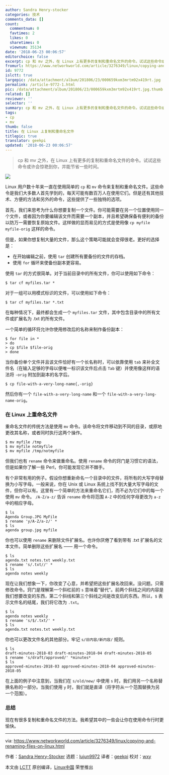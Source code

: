 ```yaml
---
author: Sandra Henry-stocker
categories: 技术
comments_data: []
count:
  commentnum: 0
  favtimes: 2
  likes: 0
  sharetimes: 0
  viewnum: 35134
date: '2018-06-23 00:06:57'
editorchoice: false
excerpt: cp 和 mv 之外，在 Linux 上有更多的复制和重命名文件的命令。试试这些命令或许会惊艳到你，并能节省一些时间。
fromurl: https://www.networkworld.com/article/3276349/linux/copying-and-renaming-files-on-linux.html
id: 9772
islctt: true
largepic: /data/attachment/album/201806/23/000659kxm3mrtm92x419rt.jpg
permalink: /article-9772-1.html
pic: /data/attachment/album/201806/23/000659kxm3mrtm92x419rt.jpg.thumb.jpg
related: []
reviewer: ''
selector: ''
summary: cp 和 mv 之外，在 Linux 上有更多的复制和重命名文件的命令。试试这些命令或许会惊艳到你，并能节省一些时间。
tags:
- cp
- mv
thumb: false
title: 在 Linux 上复制和重命名文件
titlepic: true
translator: geekpi
updated: '2018-06-23 00:06:57'
---
```



> 
> cp 和 mv 之外，在 Linux 上有更多的复制和重命名文件的命令。试试这些命令或许会惊艳到你，并能节省一些时间。
> 
> 
> 


![](/data/attachment/album/201806/23/000659kxm3mrtm92x419rt.jpg)


Linux 用户数十年来一直在使用简单的 `cp` 和 `mv` 命令来复制和重命名文件。这些命令是我们大多数人首先学到的，每天可能有数百万人在使用它们。但是还有其他技术、方便的方法和另外的命令，这些提供了一些独特的选项。


首先，我们来思考为什么你想要复制一个文件。你可能需要在另一个位置使用同一个文件，或者因为你要编辑该文件而需要一个副本，并且希望确保备有便利的备份以防万一需要恢复原始文件。这样做的显而易见的方式是使用像 `cp myfile myfile-orig` 这样的命令。


但是，如果你想复制大量的文件，那么这个策略可能就会变得很老。更好的选择是：


* 在开始编辑之前，使用 `tar` 创建所有要备份的文件的存档。
* 使用 `for` 循环来使备份副本更容易。


使用 `tar` 的方式很简单。对于当前目录中的所有文件，你可以使用如下命令：



```
$ tar cf myfiles.tar *

```

对于一组可以用模式标识的文件，可以使用如下命令：



```
$ tar cf myfiles.tar *.txt

```

在每种情况下，最终都会生成一个 `myfiles.tar` 文件，其中包含目录中的所有文件或扩展名为 .txt 的所有文件。


一个简单的循环将允许你使用修改后的名称来制作备份副本：



```
$ for file in *
> do
> cp $file $file-orig
> done

```

当你备份单个文件并且该文件恰好有一个长名称时，可以依靠使用 `tab` 来补全文件名（在输入足够的字母以便唯一标识该文件后点击 `Tab` 键）并使用像这样的语法将 `-orig` 附加到副本的名字后。



```
$ cp file-with-a-very-long-name{,-orig}

```

然后你有一个 `file-with-a-very-long-name` 和一个 `file-with-a-very-long-name-orig`。


### 在 Linux 上重命名文件


重命名文件的传统方法是使用 `mv` 命令。该命令将文件移动到不同的目录，或原地更改其名称，或者同时执行这两个操作。



```
$ mv myfile /tmp
$ mv myfile notmyfile
$ mv myfile /tmp/notmyfile

```

但我们也有 `rename` 命令来做重命名。使用 `rename` 命令的窍门是习惯它的语法，但是如果你了解一些 Perl，你可能发现它并不棘手。


有个非常有用的例子。假设你想重新命名一个目录中的文件，将所有的大写字母替换为小写字母。一般来说，你在 Unix 或 Linux 系统上找不到大量大写字母的文件，但你可以有。这里有一个简单的方法来重命名它们，而不必为它们中的每一个使用 `mv` 命令。 `/A-Z/a-z/` 告诉 `rename` 命令将范围 `A-Z` 中的任何字母更改为 `a-z` 中的相应字母。



```
$ ls
Agenda Group.JPG MyFile
$ rename 'y/A-Z/a-z/' *
$ ls
agenda group.jpg myfile

```

你也可以使用 `rename` 来删除文件扩展名。也许你厌倦了看到带有 .txt 扩展名的文本文件。简单删除这些扩展名 —— 用一个命令。



```
$ ls
agenda.txt notes.txt weekly.txt
$ rename 's/.txt//' *
$ ls
agenda notes weekly

```

现在让我们想象一下，你改变了心意，并希望把这些扩展名改回来。没问题。只需修改命令。窍门是理解第一个斜杠前的 `s` 意味着“替代”。前两个斜线之间的内容是我们想要改变的东西，第二个斜线和第三个斜线之间是改变后的东西。所以，`$` 表示文件名的结尾，我们将它改为 `.txt`。



```
$ ls
agenda notes weekly
$ rename 's/$/.txt/' *
$ ls
agenda.txt notes.txt weekly.txt

```

你也可以更改文件名的其他部分。牢记 `s/旧内容/新内容/` 规则。



```
$ ls
draft-minutes-2018-03 draft-minutes-2018-04 draft-minutes-2018-05
$ rename 's/draft/approved/' *minutes*
$ ls
approved-minutes-2018-03 approved-minutes-2018-04 approved-minutes-2018-05

```

在上面的例子中注意到，当我们在 `s/old/new/` 中使用 `s` 时，我们用另一个名称替换名称的一部分。当我们使用 `y` 时，我们就是直译（将字符从一个范围替换为另一个范围）。


### 总结


现在有很多复制和重命名文件的方法。我希望其中的一些会让你在使用命令行时更愉快。




---


via: <https://www.networkworld.com/article/3276349/linux/copying-and-renaming-files-on-linux.html>


作者：[Sandra Henry-Stocker](https://www.networkworld.com/author/Sandra-Henry_Stocker/) 选题：[lujun9972](https://github.com/lujun9972) 译者：[geekpi](https://github.com/geekpi) 校对：[wxy](https://github.com/wxy)


本文由 [LCTT](https://github.com/LCTT/TranslateProject) 原创编译，[Linux中国](https://linux.cn/) 荣誉推出